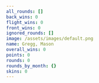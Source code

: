 ```yaml
---
all_rounds: []
back_wins: 0
flight_wins: 0
front_wins: 0
ignored_rounds: []
image: /assets/images/default.png
name: Gregg, Mason
overall_wins: 0
points: 0
rounds: 0
rounds_by_month: {}
skins: 0
---
```

